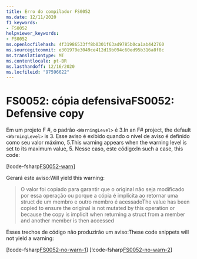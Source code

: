 ```yaml
---
title: Erro do compilador FS0052
ms.date: 12/11/2020
f1_keywords:
- FS0052
helpviewer_keywords:
- FS0052
ms.openlocfilehash: 4f31986533ff8b0301f63ad9785b0ca1ab442760
ms.sourcegitcommit: e301979e3049ce412d19b094c60ed95b316a8f8c
ms.translationtype: MT
ms.contentlocale: pt-BR
ms.lasthandoff: 12/16/2020
ms.locfileid: "97596622"
---
```

# <a name="fs0052-defensive-copy"></a><span data-ttu-id="49a89-102">FS0052: cópia defensiva</span><span class="sxs-lookup"><span data-stu-id="49a89-102">FS0052: Defensive copy</span></span>

<span data-ttu-id="49a89-103">Em um projeto F #, o padrão `<WarningLevel>` é 3.</span><span class="sxs-lookup"><span data-stu-id="49a89-103">In an F# project, the default `<WarningLevel>` is 3.</span></span> <span data-ttu-id="49a89-104">Esse aviso é exibido quando o nível de aviso é definido como seu valor máximo, 5.</span><span class="sxs-lookup"><span data-stu-id="49a89-104">This warning appears when the warning level is set to its maximum value, 5.</span></span> <span data-ttu-id="49a89-105">Nesse caso, este código:</span><span class="sxs-lookup"><span data-stu-id="49a89-105">In such a case, this code:</span></span>

[!code-fsharp[FS0052-warn](~/samples/snippets/fsharp/compiler-messages/fs0052.fsx#L2)]

<span data-ttu-id="49a89-106">Gerará este aviso:</span><span class="sxs-lookup"><span data-stu-id="49a89-106">Will yield this warning:</span></span>
> <span data-ttu-id="49a89-107">O valor foi copiado para garantir que o original não seja modificado por essa operação ou porque a cópia é implícita ao retornar uma struct de um membro e outro membro é acessado</span><span class="sxs-lookup"><span data-stu-id="49a89-107">The value has been copied to ensure the original is not mutated by this operation or because the copy is implicit when returning a struct from a member and another member is then accessed</span></span>

<span data-ttu-id="49a89-108">Esses trechos de código não produzirão um aviso:</span><span class="sxs-lookup"><span data-stu-id="49a89-108">These code snippets will not yield a warning:</span></span>

[!code-fsharp[FS0052-no-warn-1](~/samples/snippets/fsharp/compiler-messages/fs0052.fsx#L5-L6)]
[!code-fsharp[FS0052-no-warn-2](~/samples/snippets/fsharp/compiler-messages/fs0052.fsx#L9)]
